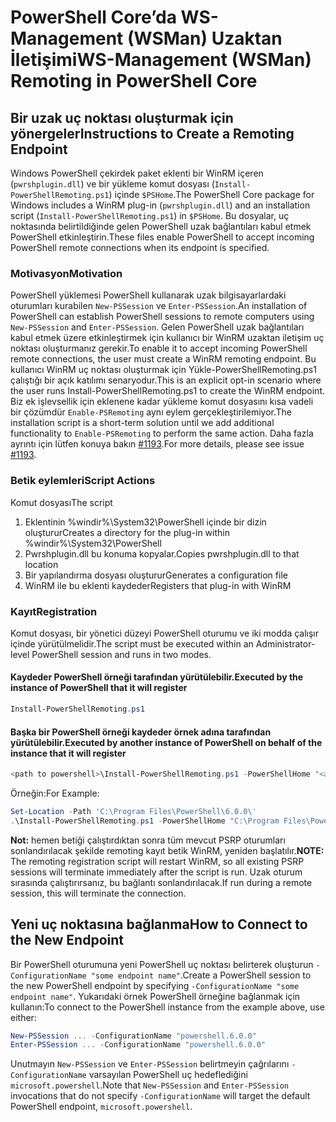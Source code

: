 # <a name="ws-management-wsman-remoting-in-powershell-core"></a><span data-ttu-id="6b2a5-101">PowerShell Core’da WS-Management (WSMan) Uzaktan İletişimi</span><span class="sxs-lookup"><span data-stu-id="6b2a5-101">WS-Management (WSMan) Remoting in PowerShell Core</span></span>

## <a name="instructions-to-create-a-remoting-endpoint"></a><span data-ttu-id="6b2a5-102">Bir uzak uç noktası oluşturmak için yönergeler</span><span class="sxs-lookup"><span data-stu-id="6b2a5-102">Instructions to Create a Remoting Endpoint</span></span>

<span data-ttu-id="6b2a5-103">Windows PowerShell çekirdek paket eklenti bir WinRM içeren (`pwrshplugin.dll`) ve bir yükleme komut dosyası (`Install-PowerShellRemoting.ps1`) içinde `$PSHome`.</span><span class="sxs-lookup"><span data-stu-id="6b2a5-103">The PowerShell Core package for Windows includes a WinRM plug-in (`pwrshplugin.dll`) and an installation script (`Install-PowerShellRemoting.ps1`) in `$PSHome`.</span></span>
<span data-ttu-id="6b2a5-104">Bu dosyalar, uç noktasında belirtildiğinde gelen PowerShell uzak bağlantıları kabul etmek PowerShell etkinleştirin.</span><span class="sxs-lookup"><span data-stu-id="6b2a5-104">These files enable PowerShell to accept incoming PowerShell remote connections when its endpoint is specified.</span></span>

### <a name="motivation"></a><span data-ttu-id="6b2a5-105">Motivasyon</span><span class="sxs-lookup"><span data-stu-id="6b2a5-105">Motivation</span></span>

<span data-ttu-id="6b2a5-106">PowerShell yüklemesi PowerShell kullanarak uzak bilgisayarlardaki oturumları kurabilen `New-PSSession` ve `Enter-PSSession`.</span><span class="sxs-lookup"><span data-stu-id="6b2a5-106">An installation of PowerShell can establish PowerShell sessions to remote computers using `New-PSSession` and `Enter-PSSession`.</span></span>
<span data-ttu-id="6b2a5-107">Gelen PowerShell uzak bağlantıları kabul etmek üzere etkinleştirmek için kullanıcı bir WinRM uzaktan iletişim uç noktası oluşturmanız gerekir.</span><span class="sxs-lookup"><span data-stu-id="6b2a5-107">To enable it to accept incoming PowerShell remote connections, the user must create a WinRM remoting endpoint.</span></span>
<span data-ttu-id="6b2a5-108">Bu kullanıcı WinRM uç noktası oluşturmak için Yükle-PowerShellRemoting.ps1 çalıştığı bir açık katılımı senaryodur.</span><span class="sxs-lookup"><span data-stu-id="6b2a5-108">This is an explicit opt-in scenario where the user runs Install-PowerShellRemoting.ps1 to create the WinRM endpoint.</span></span>
<span data-ttu-id="6b2a5-109">Biz ek işlevsellik için eklenene kadar yükleme komut dosyasını kısa vadeli bir çözümdür `Enable-PSRemoting` aynı eylem gerçekleştirilemiyor.</span><span class="sxs-lookup"><span data-stu-id="6b2a5-109">The installation script is a short-term solution until we add additional functionality to `Enable-PSRemoting` to perform the same action.</span></span>
<span data-ttu-id="6b2a5-110">Daha fazla ayrıntı için lütfen konuya bakın [#1193](https://github.com/PowerShell/PowerShell/issues/1193).</span><span class="sxs-lookup"><span data-stu-id="6b2a5-110">For more details, please see issue [#1193](https://github.com/PowerShell/PowerShell/issues/1193).</span></span>

### <a name="script-actions"></a><span data-ttu-id="6b2a5-111">Betik eylemleri</span><span class="sxs-lookup"><span data-stu-id="6b2a5-111">Script Actions</span></span>

<span data-ttu-id="6b2a5-112">Komut dosyası</span><span class="sxs-lookup"><span data-stu-id="6b2a5-112">The script</span></span>

1. <span data-ttu-id="6b2a5-113">Eklentinin %windir%\System32\PowerShell içinde bir dizin oluşturur</span><span class="sxs-lookup"><span data-stu-id="6b2a5-113">Creates a directory for the plug-in within %windir%\System32\PowerShell</span></span>
1. <span data-ttu-id="6b2a5-114">Pwrshplugin.dll bu konuma kopyalar.</span><span class="sxs-lookup"><span data-stu-id="6b2a5-114">Copies pwrshplugin.dll to that location</span></span>
1. <span data-ttu-id="6b2a5-115">Bir yapılandırma dosyası oluşturur</span><span class="sxs-lookup"><span data-stu-id="6b2a5-115">Generates a configuration file</span></span>
1. <span data-ttu-id="6b2a5-116">WinRM ile bu eklenti kaydeder</span><span class="sxs-lookup"><span data-stu-id="6b2a5-116">Registers that plug-in with WinRM</span></span>

### <a name="registration"></a><span data-ttu-id="6b2a5-117">Kayıt</span><span class="sxs-lookup"><span data-stu-id="6b2a5-117">Registration</span></span>

<span data-ttu-id="6b2a5-118">Komut dosyası, bir yönetici düzeyi PowerShell oturumu ve iki modda çalışır içinde yürütülmelidir.</span><span class="sxs-lookup"><span data-stu-id="6b2a5-118">The script must be executed within an Administrator-level PowerShell session and runs in two modes.</span></span>

#### <a name="executed-by-the-instance-of-powershell-that-it-will-register"></a><span data-ttu-id="6b2a5-119">Kaydeder PowerShell örneği tarafından yürütülebilir.</span><span class="sxs-lookup"><span data-stu-id="6b2a5-119">Executed by the instance of PowerShell that it will register</span></span>

```powershell
Install-PowerShellRemoting.ps1
```

#### <a name="executed-by-another-instance-of-powershell-on-behalf-of-the-instance-that-it-will-register"></a><span data-ttu-id="6b2a5-120">Başka bir PowerShell örneği kaydeder örnek adına tarafından yürütülebilir.</span><span class="sxs-lookup"><span data-stu-id="6b2a5-120">Executed by another instance of PowerShell on behalf of the instance that it will register</span></span>

```powershell
<path to powershell>\Install-PowerShellRemoting.ps1 -PowerShellHome "<absolute path to the instance's $PSHOME>"
```

<span data-ttu-id="6b2a5-121">Örneğin:</span><span class="sxs-lookup"><span data-stu-id="6b2a5-121">For Example:</span></span>

```powershell
Set-Location -Path 'C:\Program Files\PowerShell\6.0.0\'
.\Install-PowerShellRemoting.ps1 -PowerShellHome "C:\Program Files\PowerShell\6.0.0\"
```

<span data-ttu-id="6b2a5-122">**Not:** hemen betiği çalıştırdıktan sonra tüm mevcut PSRP oturumları sonlandırılacak şekilde remoting kayıt betik WinRM, yeniden başlatılır.</span><span class="sxs-lookup"><span data-stu-id="6b2a5-122">**NOTE:** The remoting registration script will restart WinRM, so all existing PSRP sessions will terminate immediately after the script is run.</span></span> <span data-ttu-id="6b2a5-123">Uzak oturum sırasında çalıştırırsanız, bu bağlantı sonlandırılacak.</span><span class="sxs-lookup"><span data-stu-id="6b2a5-123">If run during a remote session, this will terminate the connection.</span></span>

## <a name="how-to-connect-to-the-new-endpoint"></a><span data-ttu-id="6b2a5-124">Yeni uç noktasına bağlanma</span><span class="sxs-lookup"><span data-stu-id="6b2a5-124">How to Connect to the New Endpoint</span></span>

<span data-ttu-id="6b2a5-125">Bir PowerShell oturumuna yeni PowerShell uç noktası belirterek oluşturun `-ConfigurationName "some endpoint name"`.</span><span class="sxs-lookup"><span data-stu-id="6b2a5-125">Create a PowerShell session to the new PowerShell endpoint by specifying `-ConfigurationName "some endpoint name"`.</span></span> <span data-ttu-id="6b2a5-126">Yukarıdaki örnek PowerShell örneğine bağlanmak için kullanın:</span><span class="sxs-lookup"><span data-stu-id="6b2a5-126">To connect to the PowerShell instance from the example above, use either:</span></span>

```powershell
New-PSSession ... -ConfigurationName "powershell.6.0.0"
Enter-PSSession ... -ConfigurationName "powershell.6.0.0"
```

<span data-ttu-id="6b2a5-127">Unutmayın `New-PSSession` ve `Enter-PSSession` belirtmeyin çağrılarını `-ConfigurationName` varsayılan PowerShell uç hedeflediğini `microsoft.powershell`.</span><span class="sxs-lookup"><span data-stu-id="6b2a5-127">Note that `New-PSSession` and `Enter-PSSession` invocations that do not specify `-ConfigurationName` will target the default PowerShell endpoint, `microsoft.powershell`.</span></span>